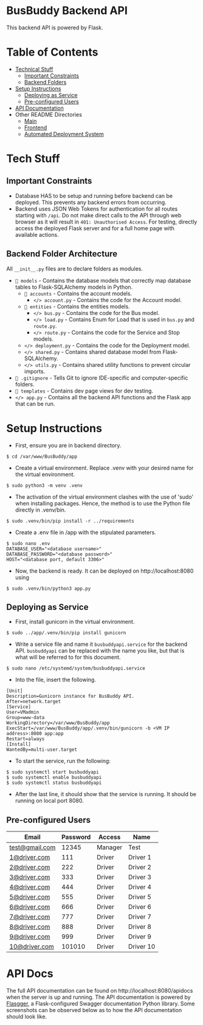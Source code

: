 # BusBuddy Backend API

This backend API is powered by Flask.

# Table of Contents
- [Technical Stuff](#tech-stuff)
  - [Important Constraints](#important-constraints)
  - [Backend Folders](#backend-folder-architecture)
- [Setup Instructions](#setup-instructions)
  - [Deploying as Service](#deploying-as-service)
  - [Pre-configured Users](#pre-configured-users)
- [API Documentation](#api-docs)
- Other README Directories
  - [Main](../README.md)
  - [Frontend](../appfront/README.md)
  - [Automated Deployment System](../ads/README.md)


# Tech Stuff

## Important Constraints
- Database HAS to be setup and running before backend can be deployed. This prevents any backend errors from occurring.
- Backend uses JSON Web Tokens for authentication for all routes starting with `/api`. Do not make direct calls to the API through
  web browser as it will result in `401: Unauthorised Access`. For testing, directly access the deployed Flask server and
  for a full home page with available actions.

## Backend Folder Architecture
All `__init__.py` files are to declare folders as modules.
- `📁 models` - Contains the database models that correctly map database tables to Flask-SQLAlchemy models in Python.
  - `📁 accounts` - Contains the account models.
    - `</> account.py` - Contains the code for the Account model.
  - `📁 entities` - Contains the entities models.
    - `</> bus.py` - Contains the code for the Bus model.
    - `</> load.py` - Contains Enum for Load that is used in `bus.py` and `route.py`.
    - `</> route.py` - Contains the code for the Service and Stop models.
  - `</> deployment.py` - Contains the code for the Deployment model.
  - `</> shared.py` - Contains shared database model from Flask-SQLAlchemy.
  - `</> utils.py` - Contains shared utility functions to prevent circular imports.
- `🚫 .gitignore` - Tells Git to ignore IDE-specific and computer-specific folders.
- `📁 templates` - Contains dev page views for dev testing.
- `</> app.py` - Contains all the backend API functions and the Flask app that can be run.

# Setup Instructions
- First, ensure you are in backend directory.
```
$ cd /var/www/BusBuddy/app
```
- Create a virtual environment. Replace .venv with your desired name for the virtual environment.
```
$ sudo python3 -m venv .venv
```
- The activation of the virtual environment clashes with the use of 'sudo' when installing packages. Hence, the method is to use the Python file directly in .venv/bin.
```
$ sudo .venv/bin/pip install -r ../requirements
```
- Create a .env file in /app with the stipulated parameters.
```
$ sudo nano .env
DATABASE_USER="<database username>"
DATABASE_PASSWORD="<database password>"
HOST="<database port, default 3306>"
```
- Now, the backend is ready. It can be deployed on http://localhost:8080 using
```
$ sudo .venv/bin/python3 app.py
```
## Deploying as Service
- First, install gunicorn in the virtual environment.
```
$ sudo ../app/.venv/bin/pip install gunicorn
```
- Write a service file and name it `busbuddyapi.service` for the backend API. `busbuddyapi` can be replaced with the name you like, but
  that is what will be referred to for this document.
```
$ sudo nano /etc/systemd/system/busbuddyapi.service
```
- Into the file, insert the following.
```
[Unit]
Description=Gunicorn instance for BusBuddy API.
After=network.target
[Service]
User=VMadmin
Group=www-data
WorkingDirectory=/var/www/BusBuddy/app
ExecStart=/var/www/BusBuddy/app/.venv/bin/gunicorn -b <VM IP address>:8080 app:app
Restart=always
[Install]
WantedBy=multi-user.target
```
- To start the service, run the following:
```
$ sudo systemctl start busbuddyapi
$ sudo systemctl enable busbuddyapi
$ sudo systemctl status busbuddyapi
```
- After the last line, it should show that the service is running. It should be running on local port 8080.

## Pre-configured Users
| Email          | Password | Access  | Name      |
|----------------|----------|---------|-----------|
| test@gmail.com | 12345    | Manager | Test      |
| 1@driver.com   | 111      | Driver  | Driver 1  |
| 2@driver.com   | 222      | Driver  | Driver 2  |
| 3@driver.com   | 333      | Driver  | Driver 3  |
| 4@driver.com   | 444      | Driver  | Driver 4  |
| 5@driver.com   | 555      | Driver  | Driver 5  |
| 6@driver.com   | 666      | Driver  | Driver 6  |
| 7@driver.com   | 777      | Driver  | Driver 7  |
| 8@driver.com   | 888      | Driver  | Driver 8  |
| 9@driver.com   | 999      | Driver  | Driver 9  |
| 10@driver.com  | 101010   | Driver  | Driver 10 |

# API Docs

The full API documentation can be found on http://localhost:8080/apidocs when the server is up and running.
The API documentation is powered by [Flasgger](https://github.com/flasgger/flasgger), a Flask-configured Swagger
documentation Python library. Some screenshots can be observed below as to how the API documentation should look like.